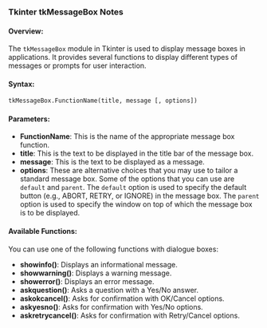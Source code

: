### Tkinter tkMessageBox Notes

#### Overview:
The `tkMessageBox` module in Tkinter is used to display message boxes in applications. It provides several functions to display different types of messages or prompts for user interaction.

#### Syntax:
```python
tkMessageBox.FunctionName(title, message [, options])
```

#### Parameters:
- **FunctionName**: This is the name of the appropriate message box function.
- **title**: This is the text to be displayed in the title bar of the message box.
- **message**: This is the text to be displayed as a message.
- **options**: These are alternative choices that you may use to tailor a standard message box. Some of the options that you can use are `default` and `parent`. The `default` option is used to specify the default button (e.g., ABORT, RETRY, or IGNORE) in the message box. The `parent` option is used to specify the window on top of which the message box is to be displayed.

#### Available Functions:
You can use one of the following functions with dialogue boxes:
- **showinfo()**: Displays an informational message.
- **showwarning()**: Displays a warning message.
- **showerror()**: Displays an error message.
- **askquestion()**: Asks a question with a Yes/No answer.
- **askokcancel()**: Asks for confirmation with OK/Cancel options.
- **askyesno()**: Asks for confirmation with Yes/No options.
- **askretrycancel()**: Asks for confirmation with Retry/Cancel options.
